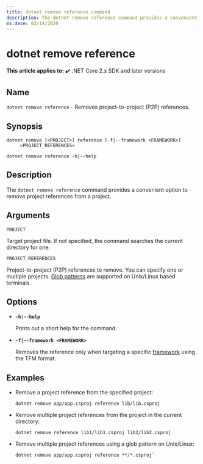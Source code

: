```yaml
---
title: dotnet remove reference command
description: The dotnet remove reference command provides a convenient option to remove project to project references.
ms.date: 02/14/2020
---
```

# dotnet remove reference

**This article applies to:** ✔️ .NET Core 2.x SDK and later versions

## Name

`dotnet remove reference` - Removes project-to-project (P2P) references.

## Synopsis

```dotnetcli
dotnet remove [<PROJECT>] reference [-f|--framework <FRAMEWORK>]
     <PROJECT_REFERENCES>

dotnet remove reference -h|--help
```

## Description

The `dotnet remove reference` command provides a convenient option to remove project references from a project.

## Arguments

`PROJECT`

Target project file. If not specified, the command searches the current directory for one.

`PROJECT_REFERENCES`

Project-to-project (P2P) references to remove. You can specify one or multiple projects. [Glob patterns](https://en.wikipedia.org/wiki/Glob_(programming)) are supported on Unix/Linux based terminals.

## Options

- **`-h|--help`**

  Prints out a short help for the command.

- **`-f|--framework <FRAMEWORK>`**

  Removes the reference only when targeting a specific [framework](../../standard/frameworks.md) using the TFM format.

## Examples

- Remove a project reference from the specified project:

  ```dotnetcli
  dotnet remove app/app.csproj reference lib/lib.csproj
  ```

- Remove multiple project references from the project in the current directory:

  ```dotnetcli
  dotnet remove reference lib1/lib1.csproj lib2/lib2.csproj
  ```

- Remove multiple project references using a glob pattern on Unix/Linux:

  ```dotnetcli
  dotnet remove app/app.csproj reference **/*.csproj`
  ```
